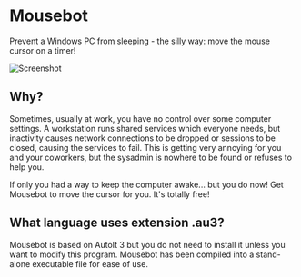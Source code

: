 Mousebot
========

Prevent a Windows PC from sleeping - the silly way: move the mouse cursor on a timer!

![Screenshot](http://i.imgur.com/VELmG0g.png)

Why?
----

Sometimes, usually at work, you have no control over some computer settings. A workstation runs shared services which everyone needs, but inactivity causes network connections to be dropped or sessions to be closed, causing the services to fail. This is getting very annoying for you and your coworkers, but the sysadmin is nowhere to be found or refuses to help you.

If only you had a way to keep the computer awake... but you do now!
Get Mousebot to move the cursor for you. It's totally free!

What language uses extension .au3?
----------------------------------

Mousebot is based on AutoIt 3 but you do not need to install it unless you want to modify this program. Mousebot has been compiled into a stand-alone executable file for ease of use.
